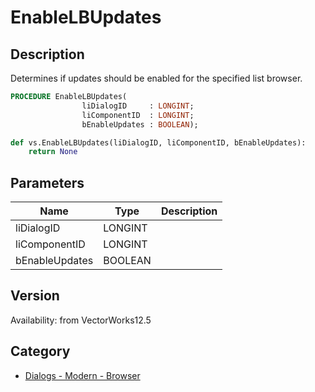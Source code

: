 # EnableLBUpdates

## Description
Determines if updates should be enabled for the specified list browser.

```pascal
PROCEDURE EnableLBUpdates(
				liDialogID     : LONGINT;
				liComponentID  : LONGINT;
				bEnableUpdates : BOOLEAN);
```

```python
def vs.EnableLBUpdates(liDialogID, liComponentID, bEnableUpdates):
    return None
```

## Parameters
|Name|Type|Description|
|---|---|---|
|liDialogID|LONGINT|   |
|liComponentID|LONGINT|   |
|bEnableUpdates|BOOLEAN|   |

## Version
Availability: from VectorWorks12.5

## Category
* [Dialogs - Modern - Browser](../Categories/Dialogs%20-%20Modern%20-%20Browser.md)
